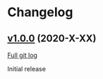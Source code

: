 # Changelog

## [v1.0.0](https://github.com/peps1/airdcpp-advanced-sharing/tree/v1.0.0) (2020-X-XX)
[Full git log](https://github.com/peps1/airdcpp-advanced-sharing/compare/5918334e8dec8cfcb9c639583a2f24bc9b6a5aa0...v1.0.0)

Initial release
